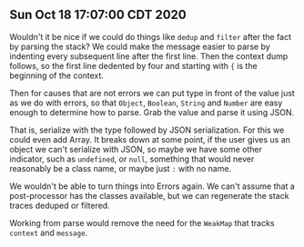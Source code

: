 ## Sun Oct 18 17:07:00 CDT 2020

Wouldn't it be nice if we could do things like `dedup` and `filter` after the
fact by parsing the stack? We could make the message easier to parse by
indenting every subsequent line after the first line. Then the context dump
follows, so the first line dedented by four and starting with `{` is the
beginning of the context.

Then for causes that are not errors we can put type in front of the value just
as we do with errors, so that `Object`, `Boolean`, `String` and `Number` are
easy enough to determine how to parse. Grab the value and parse it using JSON.

That is, serialize with the type followed by JSON serialization. For this we
could even add Array. It breaks down at some point, if the user gives us an
object we can't serialize with JSON, so maybe we have some other indicator, such
as `undefined`, or `null`, something that would never reasonably be a class
name, or maybe just `:` with no name.

We wouldn't be able to turn things into Errors again. We can't assume that a
post-processor has the classes available, but we can regenerate the stack traces
deduped or filtered.

Working from parse would remove the need for the `WeakMap` that tracks `context`
and `message`.
